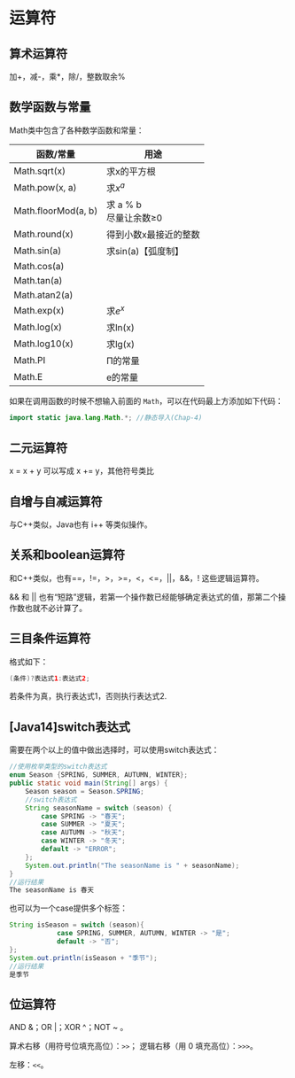 # 运算符

## 算术运算符

加+，减-，乘*，除/，整数取余%

## 数学函数与常量

Math类中包含了各种数学函数和常量：

| 函数/常量           | 用途                            |
| ------------------- | ------------------------------- |
| Math.sqrt(x)        | 求x的平方根                     |
| Math.pow(x, a)      | 求$x^a$                         |
| Math.floorMod(a, b) | 求 a % b<br />尽量让余数$\geq$0 |
| Math.round(x)       | 得到小数x最接近的整数           |
| Math.sin(a)         | 求sin(a)【弧度制】              |
| Math.cos(a)         |                                 |
| Math.tan(a)         |                                 |
| Math.atan2(a)       |                                 |
| Math.exp(x)         | 求$e^x$                         |
| Math.log(x)         | 求ln(x)                         |
| Math.log10(x)       | 求lg(x)                         |
| Math.PI             | Π的常量                         |
| Math.E              | e的常量                         |

如果在调用函数的时候不想输入前面的 `Math`，可以在代码最上方添加如下代码：

```java
import static java.lang.Math.*;	//静态导入(Chap-4)
```

## 二元运算符

x = x + y 可以写成 x += y，其他符号类比

## 自增与自减运算符

与C++类似，Java也有 i++ 等类似操作。

## 关系和boolean运算符

和C++类似，也有==，!=，>，>=，<，<=，||，&&，! 这些逻辑运算符。

&& 和 || 也有“短路”逻辑，若第一个操作数已经能够确定表达式的值，那第二个操作数也就不必计算了。

## 三目条件运算符

格式如下：

```java
(条件)?表达式1:表达式2;
```

若条件为真，执行表达式1，否则执行表达式2.

## [Java14]switch表达式

需要在两个以上的值中做出选择时，可以使用switch表达式：

```java
//使用枚举类型的switch表达式
enum Season {SPRING, SUMMER, AUTUMN, WINTER};
public static void main(String[] args) {
    Season season = Season.SPRING;
    //switch表达式
    String seasonName = switch (season) {
        case SPRING -> "春天";
        case SUMMER -> "夏天";
        case AUTUMN -> "秋天";
        case WINTER -> "冬天";
        default -> "ERROR";
    };
    System.out.println("The seasonName is " + seasonName);
}
//运行结果
The seasonName is 春天
```

也可以为一个case提供多个标签：

```java
String isSeason = switch (season){
            case SPRING, SUMMER, AUTUMN, WINTER -> "是";
            default -> "否";
};
System.out.println(isSeason + "季节");
//运行结果
是季节
```

## 位运算符

AND &；OR |；XOR ^；NOT ~ 。

算术右移（用符号位填充高位）：`>>`； 逻辑右移（用 0 填充高位）：`>>>`。

左移：`<<`。
